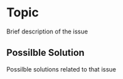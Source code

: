 # Topic

Brief description of the issue

## Possilble Solution

Possilble solutions related to that issue 
